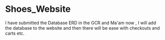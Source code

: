 # Shoes_Website

I have submitted the Database ERD in the GCR and Ma'am now , I will add the database to the website and then there will be ease with checkouts and carts etc.
